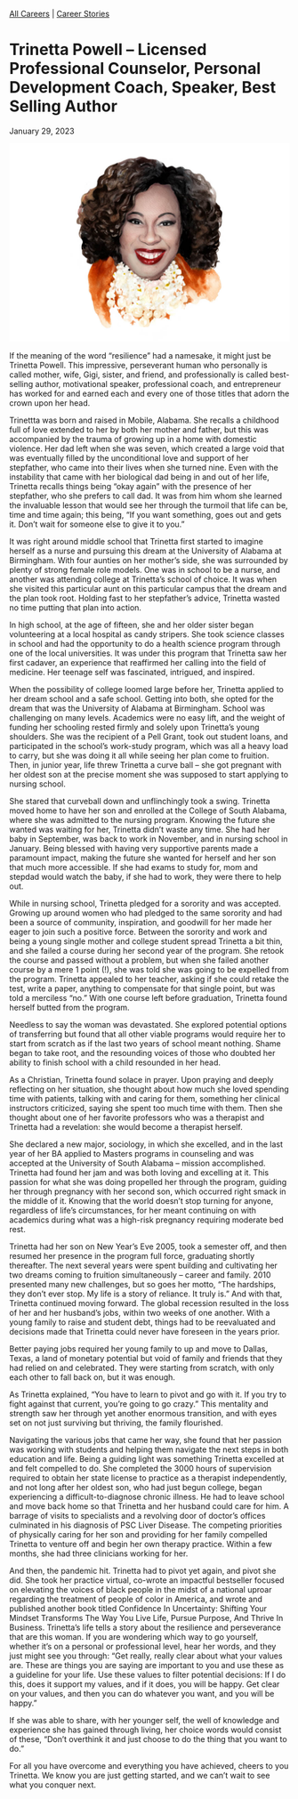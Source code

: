 [//]: # (title: Trinetta Powell – Licensed Professional Counselor, Personal Development Coach, Speaker, Best Selling Author)
[//]: # (url: https://madamambition.com/trinetta-powell-licensed-professional-counselor-personal-development-coach-speaker-best-selling-author/)
[//]: # (filename: trinetta-powell-licensed-professional-counselor-personal-development-coach-speaker-best-selling-author.md)
[//]: # (main_image: /articles/images/43_Trinetta-scaled.jpg)

[All Careers](https://madamambition.com/category/career-stories/all-careers/) | [Career Stories](https://madamambition.com/category/career-stories/)

Trinetta Powell – Licensed Professional Counselor, Personal Development Coach, Speaker, Best Selling Author
===========================================================================================================

January 29, 2023

![Jenna Nicholas](/articles/images/43_Trinetta-scaled.jpg "43_Trinetta")

If the meaning of the word “resilience” had a namesake, it might just be Trinetta Powell. This impressive, perseverant human who personally is called mother, wife, Gigi, sister, and friend, and professionally is called best-selling author, motivational speaker, professional coach, and entrepreneur has worked for and earned each and every one of those titles that adorn the crown upon her head.

Trinettta was born and raised in Mobile, Alabama. She recalls a childhood full of love extended to her by both her mother and father, but this was accompanied by the trauma of growing up in a home with domestic violence. Her dad left when she was seven, which created a large void that was eventually filled by the unconditional love and support of her stepfather, who came into their lives when she turned nine. Even with the instability that came with her biological dad being in and out of her life, Trinetta recalls things being “okay again” with the presence of her stepfather, who she prefers to call dad. It was from him whom she learned the invaluable lesson that would see her through the turmoil that life can be, time and time again; this being, “If you want something, goes out and gets it. Don’t wait for someone else to give it to you.”

It was right around middle school that Trinetta first started to imagine herself as a nurse and pursuing this dream at the University of Alabama at Birmingham. With four aunties on her mother’s side, she was surrounded by plenty of strong female role models. One was in school to be a nurse, and another was attending college at Trinetta’s school of choice. It was when she visited this particular aunt on this particular campus that the dream and the plan took root. Holding fast to her stepfather’s advice, Trinetta wasted no time putting that plan into action.

In high school, at the age of fifteen, she and her older sister began volunteering at a local hospital as candy stripers. She took science classes in school and had the opportunity to do a health science program through one of the local universities. It was under this program that Trinetta saw her first cadaver, an experience that reaffirmed her calling into the field of medicine. Her teenage self was fascinated, intrigued, and inspired.

When the possibility of college loomed large before her, Trinetta applied to her dream school and a safe school. Getting into both, she opted for the dream that was the University of Alabama at Birmingham. School was challenging on many levels. Academics were no easy lift, and the weight of funding her schooling rested firmly and solely upon Trinetta’s young shoulders. She was the recipient of a Pell Grant, took out student loans, and participated in the school’s work-study program, which was all a heavy load to carry, but she was doing it all while seeing her plan come to fruition. Then, in junior year, life threw Trinetta a curve ball – she got pregnant with her oldest son at the precise moment she was supposed to start applying to nursing school.

She stared that curveball down and unflinchingly took a swing. Trinetta moved home to have her son and enrolled at the College of South Alabama, where she was admitted to the nursing program. Knowing the future she wanted was waiting for her, Trinetta didn’t waste any time. She had her baby in September, was back to work in November, and in nursing school in January. Being blessed with having very supportive parents made a paramount impact, making the future she wanted for herself and her son that much more accessible. If she had exams to study for, mom and stepdad would watch the baby, if she had to work, they were there to help out.

While in nursing school, Trinetta pledged for a sorority and was accepted. Growing up around women who had pledged to the same sorority and had been a source of community, inspiration, and goodwill for her made her eager to join such a positive force. Between the sorority and work and being a young single mother and college student spread Trinetta a bit thin, and she failed a course during her second year of the program. She retook the course and passed without a problem, but when she failed another course by a mere 1 point (!), she was told she was going to be expelled from the program. Trinetta appealed to her teacher, asking if she could retake the test, write a paper, anything to compensate for that single point, but was told a merciless “no.” With one course left before graduation, Trinetta found herself butted from the program.

Needless to say the woman was devastated. She explored potential options of transferring but found that all other viable programs would require her to start from scratch as if the last two years of school meant nothing. Shame began to take root, and the resounding voices of those who doubted her ability to finish school with a child resounded in her head.

As a Christian, Trinetta found solace in prayer. Upon praying and deeply reflecting on her situation, she thought about how much she loved spending time with patients, talking with and caring for them, something her clinical instructors criticized, saying she spent too much time with them. Then she thought about one of her favorite professors who was a therapist and Trinetta had a revelation: she would become a therapist herself.

She declared a new major, sociology, in which she excelled, and in the last year of her BA applied to Masters programs in counseling and was accepted at the University of South Alabama – mission accomplished. Trinetta had found her jam and was both loving and excelling at it. This passion for what she was doing propelled her through the program, guiding her through pregnancy with her second son, which occurred right smack in the middle of it. Knowing that the world doesn’t stop turning for anyone, regardless of life’s circumstances, for her meant continuing on with academics during what was a high-risk pregnancy requiring moderate bed rest.

Trinetta had her son on New Year’s Eve 2005, took a semester off, and then resumed her presence in the program full force, graduating shortly thereafter. The next several years were spent building and cultivating her two dreams coming to fruition simultaneously – career and family. 2010 presented many new challenges, but so goes her motto, “The hardships, they don’t ever stop. My life is a story of reliance. It truly is.” And with that, Trinetta continued moving forward. The global recession resulted in the loss of her and her husband’s jobs, within two weeks of one another. With a young family to raise and student debt, things had to be reevaluated and decisions made that Trinetta could never have foreseen in the years prior.

Better paying jobs required her young family to up and move to Dallas, Texas, a land of monetary potential but void of family and friends that they had relied on and celebrated. They were starting from scratch, with only each other to fall back on, but it was enough.

As Trinetta explained, “You have to learn to pivot and go with it. If you try to fight against that current, you’re going to go crazy.” This mentality and strength saw her through yet another enormous transition, and with eyes set on not just surviving but thriving, the family flourished.

Navigating the various jobs that came her way, she found that her passion was working with students and helping them navigate the next steps in both education and life. Being a guiding light was something Trinetta excelled at and felt compelled to do. She completed the 3000 hours of supervision required to obtain her state license to practice as a therapist independently, and not long after her oldest son, who had just begun college, began experiencing a difficult-to-diagnose chronic illness. He had to leave school and move back home so that Trinetta and her husband could care for him. A barrage of visits to specialists and a revolving door of doctor’s offices culminated in his diagnosis of PSC Liver Disease. The competing priorities of physically caring for her son and providing for her family compelled Trinetta to venture off and begin her own therapy practice. Within a few months, she had three clinicians working for her.

And then, the pandemic hit. Trinetta had to pivot yet again, and pivot she did. She took her practice virtual, co-wrote an impactful bestseller focused on elevating the voices of black people in the midst of a national uproar regarding the treatment of people of color in America, and wrote and published another book titled Confidence In Uncertainty: Shifting Your Mindset Transforms The Way You Live Life, Pursue Purpose, And Thrive In Business. Trinetta’s life tells a story about the resilience and perseverance that are this woman. If you are wondering which way to go yourself, whether it’s on a personal or professional level, hear her words, and they just might see you through: “Get really, really clear about what your values are. These are things you are saying are important to you and use these as a guideline for your life. Use these values to filter potential decisions: If I do this, does it support my values, and if it does, you will be happy. Get clear on your values, and then you can do whatever you want, and you will be happy.”

If she was able to share, with her younger self, the well of knowledge and experience she has gained through living, her choice words would consist of these, “Don’t overthink it and just choose to do the thing that you want to do.”

For all you have overcome and everything you have achieved, cheers to you Trinetta. We know you are just getting started, and we can’t wait to see what you conquer next.